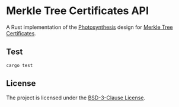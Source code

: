 # Merkle Tree Certificates API

A Rust implementation of the [Photosynthesis](https://docs.google.com/document/d/1T8_VnmeaAZBqiEy8UnbCFoEkui0PgWCQjVdBW0gGp7c/edit?usp=sharing) design for [Merkle Tree Certificates](https://github.com/davidben/merkle-tree-certs).

## Test

    cargo test

## License

The project is licensed under the [BSD-3-Clause License](./LICENSE).
